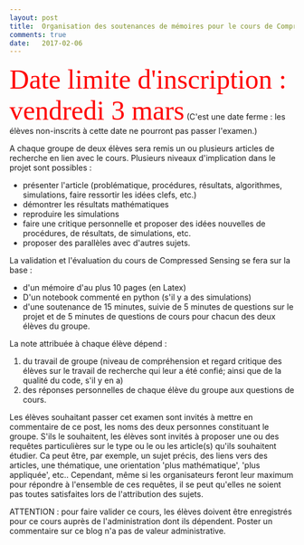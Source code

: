 ```yaml
---
layout: post
title:  Organisation des soutenances de mémoires pour le cours de Compressed Sensing -- année 2017.
comments: true
date:   2017-02-06
---
```

<!-- <font face="verdana" size='8' color='red'> Planning des soutenances</font> 

[<center><font face="verdana" size='8' color='blue'> ici </font></center>](/assets/planning_soutenance_cs_15_16.pdf)



<font face="verdana" size='8' color='red'> Liste des articles proposés</font> 

[<center><font face="verdana" size='8' color='blue'> ici </font></center>](/assets/liste_projets.pdf) -->


<font face="verdana" size='8' color='red'> Date limite d'inscription : vendredi 3 mars</font>
(C'est une date ferme : les élèves non-inscrits à cette date ne pourront pas passer l'examen.)

A chaque groupe de deux élèves sera remis un ou plusieurs articles de recherche en lien avec le cours. Plusieurs niveaux d'implication dans le projet sont possibles :

* présenter l'article (problématique, procédures, résultats, algorithmes, simulations, faire ressortir les idées clefs, etc.)
* démontrer les résultats mathématiques
* reproduire les simulations
* faire une critique personnelle et proposer des idées nouvelles de procédures, de résultats, de simulations, etc.
* proposer des parallèles avec d'autres sujets. 

La validation et l'évaluation du cours de Compressed Sensing se fera sur la base :

* d'un mémoire d'au plus 10 pages (en Latex)
* D'un notebook commenté en python (s'il y a des simulations)
* d'une soutenance de 15 minutes, suivie de 5 minutes de questions sur le projet et de 5 minutes de questions de cours pour chacun des deux élèves du groupe.

La note attribuée à chaque élève dépend :
1. du travail de groupe (niveau de compréhension et regard critique des élèves sur le travail de recherche qui leur a été confié; ainsi que de la qualité du code, s'il y en a) 
2. des réponses personnelles de chaque élève du groupe aux questions de cours.


Les élèves souhaitant passer cet examen sont invités à mettre en commentaire de ce post, les noms des deux personnes constituant le groupe. S'ils le souhaitent, les élèves sont invités  à proposer une ou des requêtes particulières sur le type ou le ou les article(s) qu'ils souhaitent étudier. Ca peut être, par exemple, un sujet précis, des liens vers des articles, une thématique, une orientation 'plus mathématique', 'plus appliquée', etc.. 
Cependant, même si les organisateurs feront leur maximum pour répondre à l'ensemble de ces requêtes, il se peut qu'elles ne soient pas toutes satisfaites lors de l'attribution des sujets.

ATTENTION : pour faire valider ce cours, les élèves doivent être enregistrés pour ce cours auprès de l'administration dont ils dépendent. Poster un commentaire sur ce blog n'a pas de valeur administrative. 

 